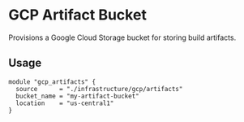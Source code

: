 # GCP Artifact Bucket

Provisions a Google Cloud Storage bucket for storing build artifacts.

## Usage

```hcl
module "gcp_artifacts" {
  source      = "./infrastructure/gcp/artifacts"
  bucket_name = "my-artifact-bucket"
  location    = "us-central1"
}
```
